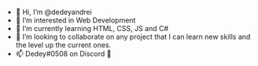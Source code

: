 - 👋 Hi, I’m @dedeyandrei
- 👀 I’m interested in Web Development 
- 🌱 I’m currently learning HTML, CSS, JS and C#
- 💞️ I’m looking to collaborate on any project that I can learn new skills and the level up the current ones.
- 📫 Dedey#0508 on Discord 👾

<!---
dedeyandrei/dedeyandrei is a ✨ special ✨ repository because its `README.md` (this file) appears on your GitHub profile.
You can click the Preview link to take a look at your changes.
--->
